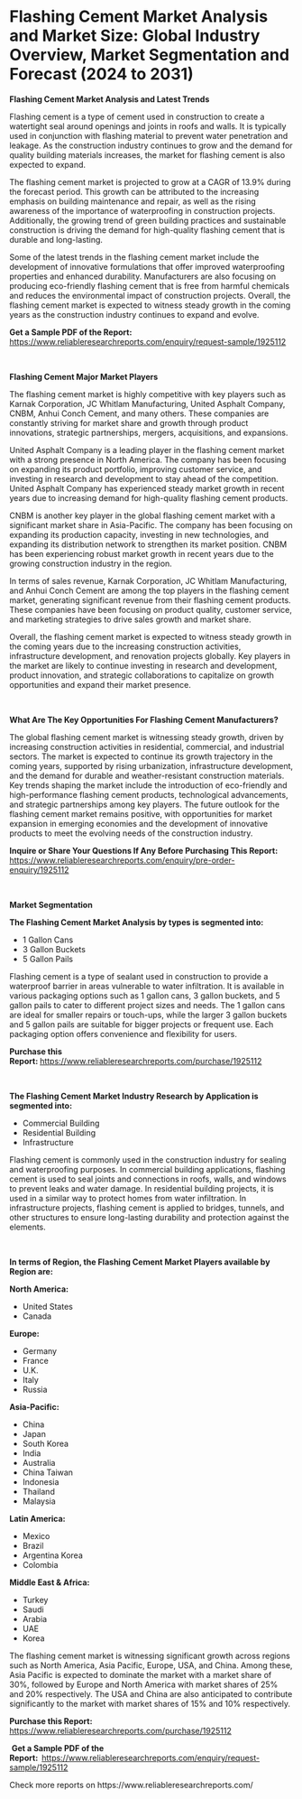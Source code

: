 <p><h1>Flashing Cement Market Analysis and Market Size: Global Industry Overview, Market Segmentation and Forecast (2024 to 2031)</h1></p><p><strong>Flashing Cement Market Analysis and Latest Trends</strong></p>
<p><p>Flashing cement is a type of cement used in construction to create a watertight seal around openings and joints in roofs and walls. It is typically used in conjunction with flashing material to prevent water penetration and leakage. As the construction industry continues to grow and the demand for quality building materials increases, the market for flashing cement is also expected to expand.</p><p>The flashing cement market is projected to grow at a CAGR of 13.9% during the forecast period. This growth can be attributed to the increasing emphasis on building maintenance and repair, as well as the rising awareness of the importance of waterproofing in construction projects. Additionally, the growing trend of green building practices and sustainable construction is driving the demand for high-quality flashing cement that is durable and long-lasting.</p><p>Some of the latest trends in the flashing cement market include the development of innovative formulations that offer improved waterproofing properties and enhanced durability. Manufacturers are also focusing on producing eco-friendly flashing cement that is free from harmful chemicals and reduces the environmental impact of construction projects. Overall, the flashing cement market is expected to witness steady growth in the coming years as the construction industry continues to expand and evolve.</p></p>
<p><strong>Get a Sample PDF of the Report:&nbsp;</strong> <a href="https://www.reliableresearchreports.com/enquiry/request-sample/1925112">https://www.reliableresearchreports.com/enquiry/request-sample/1925112</a></p>
<p>&nbsp;</p>
<p><strong>Flashing Cement Major Market Players</strong></p>
<p><p>The flashing cement market is highly competitive with key players such as Karnak Corporation, JC Whitlam Manufacturing, United Asphalt Company, CNBM, Anhui Conch Cement, and many others. These companies are constantly striving for market share and growth through product innovations, strategic partnerships, mergers, acquisitions, and expansions.</p><p>United Asphalt Company is a leading player in the flashing cement market with a strong presence in North America. The company has been focusing on expanding its product portfolio, improving customer service, and investing in research and development to stay ahead of the competition. United Asphalt Company has experienced steady market growth in recent years due to increasing demand for high-quality flashing cement products.</p><p>CNBM is another key player in the global flashing cement market with a significant market share in Asia-Pacific. The company has been focusing on expanding its production capacity, investing in new technologies, and expanding its distribution network to strengthen its market position. CNBM has been experiencing robust market growth in recent years due to the growing construction industry in the region.</p><p>In terms of sales revenue, Karnak Corporation, JC Whitlam Manufacturing, and Anhui Conch Cement are among the top players in the flashing cement market, generating significant revenue from their flashing cement products. These companies have been focusing on product quality, customer service, and marketing strategies to drive sales growth and market share.</p><p>Overall, the flashing cement market is expected to witness steady growth in the coming years due to the increasing construction activities, infrastructure development, and renovation projects globally. Key players in the market are likely to continue investing in research and development, product innovation, and strategic collaborations to capitalize on growth opportunities and expand their market presence.</p></p>
<p>&nbsp;</p>
<p><strong>What Are The Key Opportunities For Flashing Cement Manufacturers?</strong></p>
<p><p>The global flashing cement market is witnessing steady growth, driven by increasing construction activities in residential, commercial, and industrial sectors. The market is expected to continue its growth trajectory in the coming years, supported by rising urbanization, infrastructure development, and the demand for durable and weather-resistant construction materials. Key trends shaping the market include the introduction of eco-friendly and high-performance flashing cement products, technological advancements, and strategic partnerships among key players. The future outlook for the flashing cement market remains positive, with opportunities for market expansion in emerging economies and the development of innovative products to meet the evolving needs of the construction industry.</p></p>
<p><strong>Inquire or Share Your Questions If Any Before Purchasing This Report:</strong> <a href="https://www.reliableresearchreports.com/enquiry/pre-order-enquiry/1925112">https://www.reliableresearchreports.com/enquiry/pre-order-enquiry/1925112</a></p>
<p>&nbsp;</p>
<p><strong>Market Segmentation</strong></p>
<p><strong>The Flashing Cement Market Analysis by types is segmented into:</strong></p>
<p><ul><li>1 Gallon Cans</li><li>3 Gallon Buckets</li><li>5 Gallon Pails</li></ul></p>
<p><p>Flashing cement is a type of sealant used in construction to provide a waterproof barrier in areas vulnerable to water infiltration. It is available in various packaging options such as 1 gallon cans, 3 gallon buckets, and 5 gallon pails to cater to different project sizes and needs. The 1 gallon cans are ideal for smaller repairs or touch-ups, while the larger 3 gallon buckets and 5 gallon pails are suitable for bigger projects or frequent use. Each packaging option offers convenience and flexibility for users.</p></p>
<p><strong>Purchase this Report:&nbsp;</strong><a href="https://www.reliableresearchreports.com/purchase/1925112">https://www.reliableresearchreports.com/purchase/1925112</a></p>
<p>&nbsp;</p>
<p><strong>The Flashing Cement Market Industry Research by Application is segmented into:</strong></p>
<p><ul><li>Commercial Building</li><li>Residential Building</li><li>Infrastructure</li></ul></p>
<p><p>Flashing cement is commonly used in the construction industry for sealing and waterproofing purposes. In commercial building applications, flashing cement is used to seal joints and connections in roofs, walls, and windows to prevent leaks and water damage. In residential building projects, it is used in a similar way to protect homes from water infiltration. In infrastructure projects, flashing cement is applied to bridges, tunnels, and other structures to ensure long-lasting durability and protection against the elements.</p></p>
<p>&nbsp;</p>
<p><strong>In terms of Region, the Flashing Cement Market Players available by Region are:</strong></p>
<p>
    <p> <strong> North America: </strong>
        <ul>
            <li>United States</li>
            <li>Canada</li>
        </ul>
        </p> 
    <p> <strong> Europe: </strong>
        <ul>
            <li>Germany</li>
            <li>France</li>
            <li>U.K.</li>
            <li>Italy</li>
            <li>Russia</li>
        </ul>
        </p> 
    <p> <strong> Asia-Pacific: </strong>
        <ul>
            <li>China</li>
            <li>Japan</li>
            <li>South Korea</li>
            <li>India</li>
            <li>Australia</li>
            <li>China Taiwan</li>
            <li>Indonesia</li>
            <li>Thailand</li>
            <li>Malaysia</li>
        </ul>
        </p> 
    <p> <strong> Latin America: </strong>
        <ul>
            <li>Mexico</li>
            <li>Brazil</li>
            <li>Argentina Korea</li>
            <li>Colombia</li>
        </ul>
        </p> 
    <p> <strong> Middle East & Africa: </strong>
        <ul>
            <li>Turkey</li>
            <li>Saudi</li>
            <li>Arabia</li>
            <li>UAE</li>
            <li>Korea</li>
        </ul>
    </p>
    </p>
<p><p>The flashing cement market is witnessing significant growth across regions such as North America, Asia Pacific, Europe, USA, and China. Among these, Asia Pacific is expected to dominate the market with a market share of 30%, followed by Europe and North America with market shares of 25% and 20% respectively. The USA and China are also anticipated to contribute significantly to the market with market shares of 15% and 10% respectively.</p></p>
<p><strong>Purchase this Report: </strong><a href="https://www.reliableresearchreports.com/purchase/1925112">https://www.reliableresearchreports.com/purchase/1925112</a></p>
<p>&nbsp;<strong>Get a Sample PDF of the Report:&nbsp;&nbsp;</strong><a href="https://www.reliableresearchreports.com/enquiry/request-sample/1925112">https://www.reliableresearchreports.com/enquiry/request-sample/1925112</a></p>
<p><strong></strong></p>
<p>Check more reports on https://www.reliableresearchreports.com/</p>
